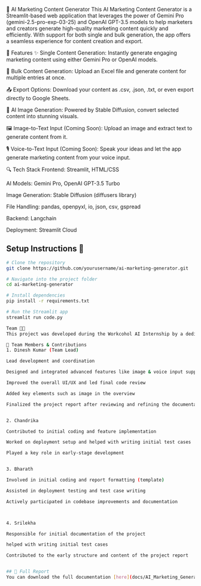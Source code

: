 🧠 AI Marketing Content Generator
This AI Marketing Content Generator is a Streamlit-based web application that leverages the power of Gemini Pro (gemini-2.5-pro-exp-03-25) and OpenAI GPT-3.5 models to help marketers and creators generate high-quality marketing content quickly and efficiently. With support for both single and bulk generation, the app offers a seamless experience for content creation and export.

🔧 Features
✨ Single Content Generation: Instantly generate engaging marketing content using either Gemini Pro or OpenAI models.

📂 Bulk Content Generation: Upload an Excel file and generate content for multiple entries at once.

📤 Export Options: Download your content as .csv, .json, .txt, or even export directly to Google Sheets.

🎨 AI Image Generation: Powered by Stable Diffusion, convert selected content into stunning visuals.

🖼️ Image-to-Text Input (Coming Soon): Upload an image and extract text to generate content from it.

🎙️ Voice-to-Text Input (Coming Soon): Speak your ideas and let the app generate marketing content from your voice input.

🔍 Tech Stack
Frontend: Streamlit, HTML/CSS

AI Models: Gemini Pro, OpenAI GPT-3.5 Turbo

Image Generation: Stable Diffusion (diffusers library)

File Handling: pandas, openpyxl, io, json, csv, gspread

Backend: Langchain

Deployment: Streamlit Cloud

## Setup Instructions 🔧

```bash
# Clone the repository
git clone https://github.com/yourusername/ai-marketing-generator.git

# Navigate into the project folder
cd ai-marketing-generator

# Install dependencies
pip install -r requirements.txt

# Run the Streamlit app
streamlit run code.py

Team 🧑‍💻
This project was developed during the Workcohol AI Internship by a dedicated team of four members, under the guidance and leadership of Dinesh Kumar.

👥 Team Members & Contributions
1. Dinesh Kumar (Team Lead)

Lead development and coordination

Designed and integrated advanced features like image & voice input support, and API key management

Improved the overall UI/UX and led final code review

Added key elements such as image in the overview

Finalized the project report after reviewing and refining the documentation


2. Chandrika

Contributed to initial coding and feature implementation

Worked on deployment setup and helped with writing initial test cases

Played a key role in early-stage development


3. Bharath

Involved in initial coding and report formatting (template)

Assisted in deployment testing and test case writing

Actively participated in codebase improvements and documentation



4. Srilekha

Responsible for initial documentation of the project

helped with writing initial test cases 

Contributed to the early structure and content of the project report


## 📄 Full Report  
You can download the full documentation [here](docs/AI_Marketing_Generator_Report.docx).



